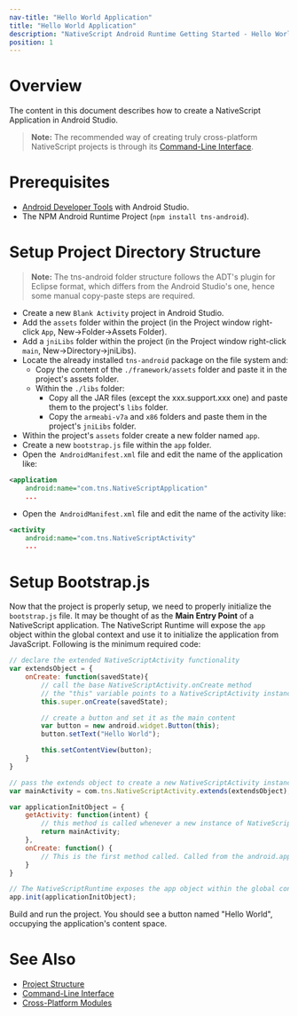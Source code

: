 ```yaml
---
nav-title: "Hello World Application"
title: "Hello World Application"
description: "NativeScript Android Runtime Getting Started - Hello World"
position: 1
---
```


# Overview
The content in this document describes how to create a NativeScript Application in Android Studio.
> **Note:** The recommended way of creating truly cross-platform NativeScript projects is through its [Command-Line Interface](https://github.com/NativeScript/nativescript-cli).

# Prerequisites
* [Android Developer Tools](http://developer.android.com/sdk/index.html) with Android Studio.
* The NPM Android Runtime Project (`npm install tns-android`).

# Setup Project Directory Structure
> **Note:** The tns-android folder structure follows the ADT's plugin for Eclipse format, which differs from the Android Studio's one, hence some manual copy-paste steps are required.

* Create a new `Blank Activity` project in Android Studio.
* Add the `assets` folder within the project (in the Project window right-click `App`, New->Folder->Assets Folder).
* Add a `jniLibs` folder within the project (in the Project window right-click `main`, New->Directory->jniLibs).
* Locate the already installed `tns-android` package on the file system and:
	* Copy the content of the `./framework/assets` folder and paste it in the project's assets folder.
	* Within the `./libs` folder:
		* Copy all the JAR files (except the xxx.support.xxx one) and paste them to the project's `libs` folder.
		* Copy the `armeabi-v7a` and `x86` folders and paste them in the project's `jniLibs` folder.
* Within the project's `assets` folder create a new folder named `app`.
* Create a new `bootstrap.js` file within the `app` folder.
* Open the` AndroidManifest.xml` file and edit the name of the application like: 
```xml
<application
    android:name="com.tns.NativeScriptApplication"
    ...
```
* Open the` AndroidManifest.xml` file and edit the name of the activity like:
```xml
<activity
    android:name="com.tns.NativeScriptActivity"
    ...
```

# Setup Bootstrap.js
Now that the project is properly setup, we need to properly initialize the `bootstrap.js` file. It may be thought of as the **Main Entry Point** of a NativeScript application. The NativeScript Runtime will expose the `app` object within the global context and use it to initialize the application from JavaScript. Following is the minimum required code:

```javascript
// declare the extended NativeScriptActivity functionality
var extendsObject = {
	onCreate: function(savedState){
		// call the base NativeScriptActivity.onCreate method
		// the "this" variable points to a NativeScriptActivity instance
		this.super.onCreate(savedState);

		// create a button and set it as the main content
		var button = new android.widget.Button(this);
		button.setText("Hello World");

		this.setContentView(button);
	}
}

// pass the extends object to create a new NativeScriptActivity instance
var mainActivity = com.tns.NativeScriptActivity.extends(extendsObject);

var applicationInitObject = {
	getActivity: function(intent) {
		// this method is called whenever a new instance of NativeScriptActivity is about to be created
		return mainActivity;
	},
	onCreate: function() {
		// This is the first method called. Called from the android.app.Application.onCreate method.
	} 
}

// The NativeScriptRuntime exposes the app object within the global context
app.init(applicationInitObject);

```
Build and run the project. You should see a button named "Hello World", occupying the application's content space.

# See Also
* [Project Structure](./project-structure.md)
* [Command-Line Interface](https://github.com/NativeScript/nativescript-cli)
* [Cross-Platform Modules](https://github.com/NativeScript/docs)